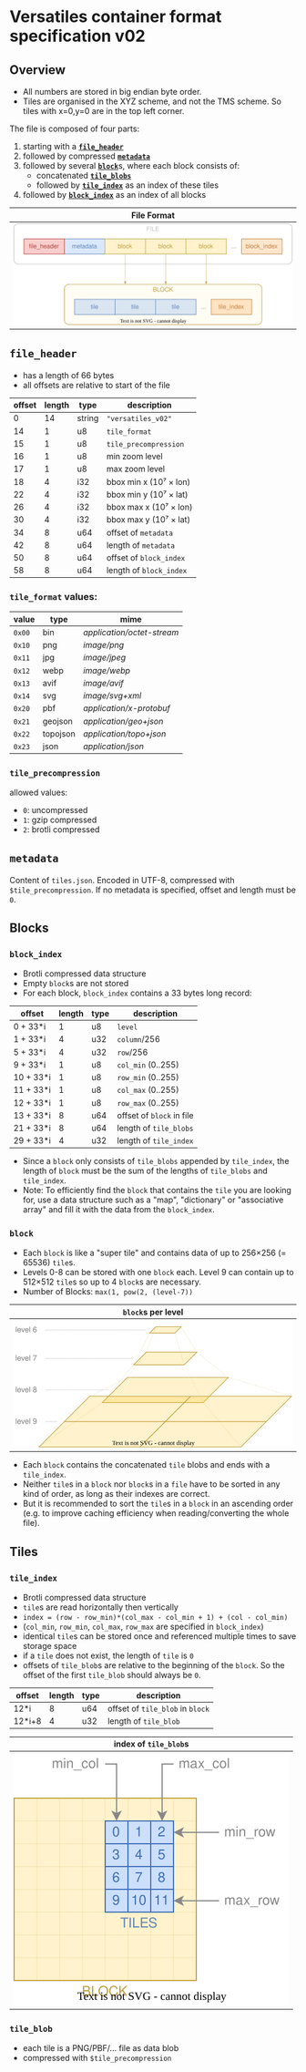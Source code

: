 # Versatiles container format specification v02

## Overview

- All numbers are stored in big endian byte order.
- Tiles are organised in the XYZ scheme, and not the TMS scheme. So tiles with x=0,y=0 are in the top left corner.

The file is composed of four parts:
1. starting with a [**`file_header`**](#file_header)
2. followed by compressed [**`metadata`**](#metadata)
3. followed by several [**`block`**](#block)s, where each block consists of:
	- concatenated [**`tile_blobs`**](#tile_blobs)
	- followed by [**`tile_index`**](#tile_index) as an index of these tiles
4. followed by [**`block_index`**](#block_index) as an index of all blocks

| File Format                     |
|:-------------------------------:|
| ![File Format](file_format.svg) |

## `file_header`

- has a length of 66 bytes
- all offsets are relative to start of the file

| offset | length | type   | description             |
|--------|--------|--------|-------------------------|
| 0      | 14     | string | `"versatiles_v02"`      |
| 14     | 1      | u8     | `tile_format`           |
| 15     | 1      | u8     | `tile_precompression`   |
| 16     | 1      | u8     | min zoom level          |
| 17     | 1      | u8     | max zoom level          |
| 18     | 4      | i32    | bbox min x (10⁷ × lon)  |
| 22     | 4      | i32    | bbox min y (10⁷ × lat)  |
| 26     | 4      | i32    | bbox max x (10⁷ × lon)  |
| 30     | 4      | i32    | bbox max y (10⁷ × lat)  |
| 34     | 8      | u64    | offset of `metadata`    |
| 42     | 8      | u64    | length of `metadata`    |
| 50     | 8      | u64    | offset of `block_index` |
| 58     | 8      | u64    | length of `block_index` |


### `tile_format` values:

| value  | type     | mime                       |
|--------|----------|----------------------------|
| `0x00` | bin      | *application/octet-stream* |
| `0x10` | png      | *image/png*                |
| `0x11` | jpg      | *image/jpeg*               |
| `0x12` | webp     | *image/webp*               |
| `0x13` | avif     | *image/avif*               |
| `0x14` | svg      | *image/svg+xml*            |
| `0x20` | pbf      | *application/x-protobuf*   |
| `0x21` | geojson  | *application/geo+json*     |
| `0x22` | topojson | *application/topo+json*    |
| `0x23` | json     | *application/json*         |


### `tile_precompression`

allowed values:
- `0`: uncompressed
- `1`: gzip compressed
- `2`: brotli compressed


## `metadata`

Content of `tiles.json`. Encoded in UTF-8, compressed with `$tile_precompression`.
If no metadata is specified, offset and length must be `0`.


## Blocks

### `block_index`

- Brotli compressed data structure
- Empty `block`s are not stored
- For each block, `block_index` contains a 33 bytes long record:

| offset    | length | type | description               |
|-----------|--------|------|---------------------------|
| 0 + 33*i  | 1      | u8   | `level`                   |
| 1 + 33*i  | 4      | u32  | `column`/256              |
| 5 + 33*i  | 4      | u32  | `row`/256                 |
| 9 + 33*i  | 1      | u8   | `col_min` (0..255)        |
| 10 + 33*i | 1      | u8   | `row_min` (0..255)        |
| 11 + 33*i | 1      | u8   | `col_max` (0..255)        |
| 12 + 33*i | 1      | u8   | `row_max` (0..255)        |
| 13 + 33*i | 8      | u64  | offset of `block` in file |
| 21 + 33*i | 8      | u64  | length of `tile_blobs`    |
| 29 + 33*i | 4      | u32  | length of `tile_index`    |

- Since a `block` only consists of `tile_blobs` appended by `tile_index`, the length of `block` must be the sum of the lengths of `tile_blobs` and `tile_index`.
- Note: To efficiently find the `block` that contains the `tile` you are looking for, use a data structure such as a "map", "dictionary" or "associative array" and fill it with the data from the `block_index`.


### `block`

- Each `block` is like a "super tile" and contains data of up to 256×256 (= 65536) `tile`s.
- Levels 0-8 can be stored with one `block` each. Level 9 can contain up to 512×512 `tile`s so up to 4 `block`s are necessary.
- Number of Blocks: `max(1, pow(2, (level-7))`


| `block`s per level                |
|:---------------------------------:|
| ![Level Blocks](level_blocks.svg) |


- Each `block` contains the concatenated `tile` blobs and ends with a `tile_index`.
- Neither `tile`s in a `block` nor `block`s in a `file` have to be sorted in any kind of order, as long as their indexes are correct.
- But it is recommended to sort the `tile`s in a `block` in an ascending order (e.g. to improve caching efficiency when reading/converting the whole file).


## Tiles

### `tile_index`

- Brotli compressed data structure
- `tile`s are read horizontally then vertically
- `index = (row - row_min)*(col_max - col_min + 1) + (col - col_min)`
- (`col_min`, `row_min`, `col_max`, `row_max` are specified in `block_index`)
- identical `tile`s can be stored once and referenced multiple times to save storage space
- if a `tile` does not exist, the length of `tile` is `0`
- offsets of `tile_blob`s are relative to the beginning of the `block`. So the offset of the first `tile_blob` should always be `0`.

| offset | length | type | description                      |
|--------|--------|------|----------------------------------|
| 12*i   | 8      | u64  | offset of `tile_blob` in `block` |
| 12*i+8 | 4      | u32  | length of `tile_blob`            |


| index of `tile_blob`s           |
|:-------------------------------:|
| ![Block Tiles](block_tiles.svg) |


### `tile_blob`

- each tile is a PNG/PBF/... file as data blob
- compressed with `$tile_precompression`
